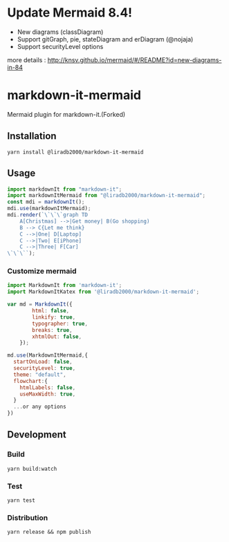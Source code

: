 # Update Mermaid 8.4!

-   New diagrams (classDiagram)
-   Support gitGraph, pie, stateDiagram and erDiagram (@nojaja)
-   Support securityLevel options

more details : http://knsv.github.io/mermaid/#/README?id=new-diagrams-in-84

# markdown-it-mermaid

Mermaid plugin for markdown-it.(Forked)

## Installation

```
yarn install @liradb2000/markdown-it-mermaid
```

## Usage

```js
import markdownIt from "markdown-it";
import markdownItMermaid from "@liradb2000/markdown-it-mermaid";
const mdi = markdownIt();
mdi.use(markdownItMermaid);
mdi.render(`\`\`\`graph TD
    A[Christmas] -->|Get money| B(Go shopping)
    B --> C{Let me think}
    C -->|One| D[Laptop]
    C -->|Two| E[iPhone]
    C -->|Three| F[Car]
\`\`\``);
```

### Customize mermaid

```js
import MarkdownIt from 'markdown-it';
import MarkdownItKatex from '@liradb2000/markdown-it-mermaid';

var md = MarkdownIt({
        html: false,
        linkify: true,
        typographer: true,
        breaks: true,
        xhtmlOut: false,
    });

md.use(MarkdownItMermaid,{
  startOnLoad: false,
  securityLevel: true,
  theme: "default",
  flowchart:{
    htmlLabels: false,
    useMaxWidth: true,
  }
  ...or any options
})
```

## Development

### Build

```
yarn build:watch
```

### Test

```
yarn test
```

### Distribution

```
yarn release && npm publish
```
